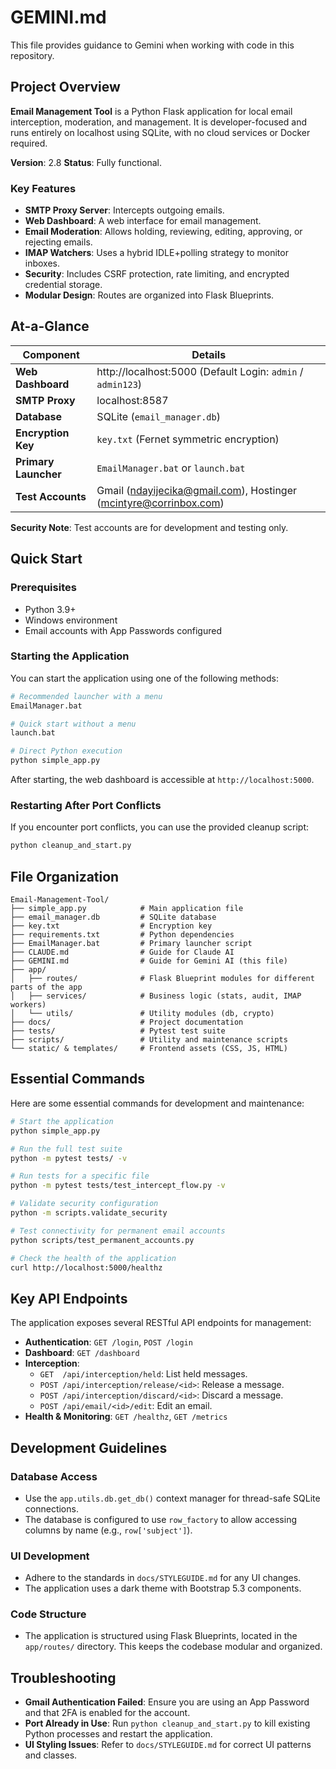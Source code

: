 # GEMINI.md

This file provides guidance to Gemini when working with code in this repository.

## Project Overview

**Email Management Tool** is a Python Flask application for local email interception, moderation, and management. It is developer-focused and runs entirely on localhost using SQLite, with no cloud services or Docker required.

**Version**: 2.8
**Status**: Fully functional.

### Key Features
- **SMTP Proxy Server**: Intercepts outgoing emails.
- **Web Dashboard**: A web interface for email management.
- **Email Moderation**: Allows holding, reviewing, editing, approving, or rejecting emails.
- **IMAP Watchers**: Uses a hybrid IDLE+polling strategy to monitor inboxes.
- **Security**: Includes CSRF protection, rate limiting, and encrypted credential storage.
- **Modular Design**: Routes are organized into Flask Blueprints.

## At-a-Glance

| Component            | Details                                                           |
| -------------------- | ----------------------------------------------------------------- |
| **Web Dashboard**    | http://localhost:5000 (Default Login: `admin` / `admin123`)       |
| **SMTP Proxy**       | localhost:8587                                                    |
| **Database**         | SQLite (`email_manager.db`)                                       |
| **Encryption Key**   | `key.txt` (Fernet symmetric encryption)                           |
| **Primary Launcher** | `EmailManager.bat` or `launch.bat`                                |
| **Test Accounts**    | Gmail (ndayijecika@gmail.com), Hostinger (mcintyre@corrinbox.com) |

**Security Note**: Test accounts are for development and testing only.

## Quick Start

### Prerequisites
- Python 3.9+
- Windows environment
- Email accounts with App Passwords configured

### Starting the Application

You can start the application using one of the following methods:

```bash
# Recommended launcher with a menu
EmailManager.bat

# Quick start without a menu
launch.bat

# Direct Python execution
python simple_app.py
```

After starting, the web dashboard is accessible at `http://localhost:5000`.

### Restarting After Port Conflicts
If you encounter port conflicts, you can use the provided cleanup script:
```bash
python cleanup_and_start.py
```

## File Organization

```
Email-Management-Tool/
├── simple_app.py            # Main application file
├── email_manager.db         # SQLite database
├── key.txt                  # Encryption key
├── requirements.txt         # Python dependencies
├── EmailManager.bat         # Primary launcher script
├── CLAUDE.md                # Guide for Claude AI
├── GEMINI.md                # Guide for Gemini AI (this file)
├── app/
│   ├── routes/              # Flask Blueprint modules for different parts of the app
│   ├── services/            # Business logic (stats, audit, IMAP workers)
│   └── utils/               # Utility modules (db, crypto)
├── docs/                    # Project documentation
├── tests/                   # Pytest test suite
├── scripts/                 # Utility and maintenance scripts
└── static/ & templates/     # Frontend assets (CSS, JS, HTML)
```

## Essential Commands

Here are some essential commands for development and maintenance:

```bash
# Start the application
python simple_app.py

# Run the full test suite
python -m pytest tests/ -v

# Run tests for a specific file
python -m pytest tests/test_intercept_flow.py -v

# Validate security configuration
python -m scripts.validate_security

# Test connectivity for permanent email accounts
python scripts/test_permanent_accounts.py

# Check the health of the application
curl http://localhost:5000/healthz
```

## Key API Endpoints

The application exposes several RESTful API endpoints for management:

- **Authentication**: `GET /login`, `POST /login`
- **Dashboard**: `GET /dashboard`
- **Interception**:
    - `GET  /api/interception/held`: List held messages.
    - `POST /api/interception/release/<id>`: Release a message.
    - `POST /api/interception/discard/<id>`: Discard a message.
    - `POST /api/email/<id>/edit`: Edit an email.
- **Health & Monitoring**: `GET /healthz`, `GET /metrics`

## Development Guidelines

### Database Access
- Use the `app.utils.db.get_db()` context manager for thread-safe SQLite connections.
- The database is configured to use `row_factory` to allow accessing columns by name (e.g., `row['subject']`).

### UI Development
- Adhere to the standards in `docs/STYLEGUIDE.md` for any UI changes.
- The application uses a dark theme with Bootstrap 5.3 components.

### Code Structure
- The application is structured using Flask Blueprints, located in the `app/routes/` directory. This keeps the codebase modular and organized.

## Troubleshooting

- **Gmail Authentication Failed**: Ensure you are using an App Password and that 2FA is enabled for the account.
- **Port Already in Use**: Run `python cleanup_and_start.py` to kill existing Python processes and restart the application.
- **UI Styling Issues**: Refer to `docs/STYLEGUIDE.md` for correct UI patterns and classes.

